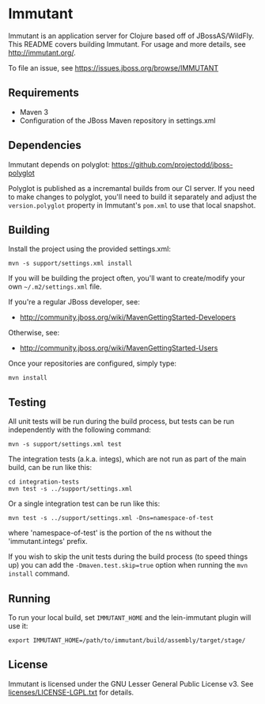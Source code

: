 # Immutant

Immutant is an application server for Clojure based off of
JBossAS/WildFly. This README covers building Immutant. 
For usage and more details, see http://immutant.org/. 

To file an issue, see https://issues.jboss.org/browse/IMMUTANT

## Requirements

* Maven 3
* Configuration of the JBoss Maven repository in settings.xml


## Dependencies

Immutant depends on polyglot: https://github.com/projectodd/jboss-polyglot

Polyglot is published as a incremantal builds from our CI server. If
you need to make changes to polyglot, you'll need to build it
separately and adjust the `version.polyglot` property in Immutant's
`pom.xml` to use that local snapshot.

## Building

Install the project using the provided settings.xml:

    mvn -s support/settings.xml install

If you will be building the project often, you'll want to
create/modify your own `~/.m2/settings.xml` file.

If you're a regular JBoss developer, see:

* http://community.jboss.org/wiki/MavenGettingStarted-Developers

Otherwise, see: 

* http://community.jboss.org/wiki/MavenGettingStarted-Users

Once your repositories are configured, simply type:

    mvn install

## Testing 

All unit tests will be run during the build process, but tests can be
run independently with the following command:

    mvn -s support/settings.xml test

The integration tests (a.k.a. integs), which are not run as part of
the main build, can be run like this:

    cd integration-tests
    mvn test -s ../support/settings.xml

Or a single integration test can be run like this:

    mvn test -s ../support/settings.xml -Dns=namespace-of-test

where 'namespace-of-test' is the portion of the ns without the
'immutant.integs' prefix.

If you wish to skip the unit tests during the build process (to speed
things up) you can add the `-Dmaven.test.skip=true` option when
running the `mvn install` command.

## Running

To run your local build, set `IMMUTANT_HOME` and the lein-immutant
plugin will use it:

    export IMMUTANT_HOME=/path/to/immutant/build/assembly/target/stage/


## License

Immutant is licensed under the GNU Lesser General Public License v3.
See [licenses/LICENSE-LGPL.txt](licenses/LICENSE-LGPL.txt) for details.


